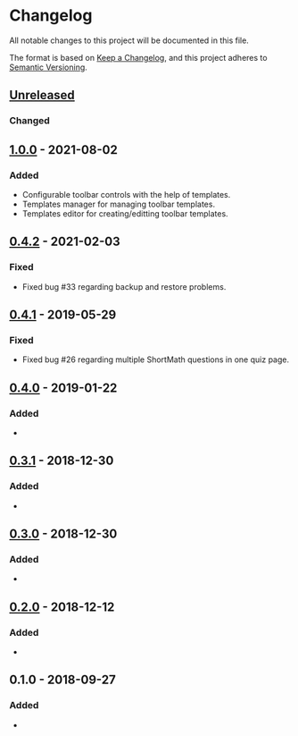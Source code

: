 # Changelog
All notable changes to this project will be documented in this file.

The format is based on [Keep a Changelog](https://keepachangelog.com/en/1.0.0/),
and this project adheres to [Semantic Versioning](https://semver.org).

## [Unreleased]
### Changed

## [1.0.0] - 2021-08-02 
### Added
- Configurable toolbar controls with the help of templates.
- Templates manager for managing toolbar templates.
- Templates editor for creating/editting toolbar templates.

## [0.4.2] - 2021-02-03
### Fixed
- Fixed bug #33 regarding backup and restore problems.

## [0.4.1] - 2019-05-29
### Fixed
- Fixed bug #26 regarding multiple ShortMath questions in one quiz page.

## [0.4.0] - 2019-01-22
### Added
- 

## [0.3.1] - 2018-12-30
### Added
- 

## [0.3.0] - 2018-12-30
### Added
- 

## [0.2.0] - 2018-12-12
### Added
- 

## 0.1.0 - 2018-09-27
### Added
- 

[Unreleased]: https://github.com/KQMATH/moodle-qtype_shortmath/compare/v1.0.0...HEAD
[1.0.0]: https://github.com/KQMATH/moodle-qtype_shortmath/compare/v0.4.2...v1.0.0
[0.4.2]: https://github.com/KQMATH/moodle-qtype_shortmath/compare/v0.4.1...v0.4.2
[0.4.1]: https://github.com/KQMATH/moodle-qtype_shortmath/compare/v0.4.0...v0.4.1
[0.4.0]: https://github.com/KQMATH/moodle-qtype_shortmath/compare/v0.3.1...v0.4.0
[0.3.1]: https://github.com/KQMATH/moodle-qtype_shortmath/compare/v0.3.0...v0.3.1
[0.3.0]: https://github.com/KQMATH/moodle-qtype_shortmath/compare/v0.2.0...v0.3.0
[0.2.0]: https://github.com/KQMATH/moodle-qtype_shortmath/compare/v0.1.0...v0.2.0
